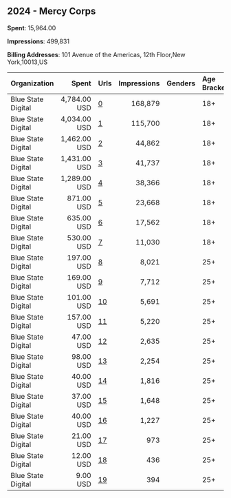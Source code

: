 ## 2024 - Mercy Corps 
**Spent**: 15,964.00

**Impressions**: 499,831

**Billing Addresses**: 101 Avenue of the Americas, 12th Floor,New York,10013,US

|Organization|Spent|Urls|Impressions|Genders|Age Brackets|Country Codes|
|:---|---:|:---|---:|:---|:---|:---|
|Blue State Digital|4,784.00 USD|[0](https://www.snap.com/political-ads/asset/1588254cebe7d8a6bbec4af357efa74b64a1b36b8f46ec9a027c453f47ab84f0?mediaType=mp4)|168,879||18+|united states|
|Blue State Digital|4,034.00 USD|[1](https://www.snap.com/political-ads/asset/1588254cebe7d8a6bbec4af357efa74b64a1b36b8f46ec9a027c453f47ab84f0?mediaType=mp4)|115,700||18+|united states|
|Blue State Digital|1,462.00 USD|[2](https://www.snap.com/political-ads/asset/52a42682263d72d060d20718b80324a8d368aa554cabc7a520ff4a094c626ce5?mediaType=mp4)|44,862||18+|united states|
|Blue State Digital|1,431.00 USD|[3](https://www.snap.com/political-ads/asset/52a42682263d72d060d20718b80324a8d368aa554cabc7a520ff4a094c626ce5?mediaType=mp4)|41,737||18+|united states|
|Blue State Digital|1,289.00 USD|[4](https://www.snap.com/political-ads/asset/52a42682263d72d060d20718b80324a8d368aa554cabc7a520ff4a094c626ce5?mediaType=mp4)|38,366||18+|united states|
|Blue State Digital|871.00 USD|[5](https://www.snap.com/political-ads/asset/20070eae70ad7caa92b4a9f357ae7e6c2ffd06119acdf39ab4d029ad45580aa3?mediaType=mp4)|23,668||18+|united states|
|Blue State Digital|635.00 USD|[6](https://www.snap.com/political-ads/asset/20070eae70ad7caa92b4a9f357ae7e6c2ffd06119acdf39ab4d029ad45580aa3?mediaType=mp4)|17,562||18+|united states|
|Blue State Digital|530.00 USD|[7](https://www.snap.com/political-ads/asset/20070eae70ad7caa92b4a9f357ae7e6c2ffd06119acdf39ab4d029ad45580aa3?mediaType=mp4)|11,030||18+|united states|
|Blue State Digital|197.00 USD|[8](https://www.snap.com/political-ads/asset/52a42682263d72d060d20718b80324a8d368aa554cabc7a520ff4a094c626ce5?mediaType=mp4)|8,021||25+|united states|
|Blue State Digital|169.00 USD|[9](https://www.snap.com/political-ads/asset/52a42682263d72d060d20718b80324a8d368aa554cabc7a520ff4a094c626ce5?mediaType=mp4)|7,712||25+|united states|
|Blue State Digital|101.00 USD|[10](https://www.snap.com/political-ads/asset/52a42682263d72d060d20718b80324a8d368aa554cabc7a520ff4a094c626ce5?mediaType=mp4)|5,691||25+|united states|
|Blue State Digital|157.00 USD|[11](https://www.snap.com/political-ads/asset/52a42682263d72d060d20718b80324a8d368aa554cabc7a520ff4a094c626ce5?mediaType=mp4)|5,220||25+|united states|
|Blue State Digital|47.00 USD|[12](https://www.snap.com/political-ads/asset/1588254cebe7d8a6bbec4af357efa74b64a1b36b8f46ec9a027c453f47ab84f0?mediaType=mp4)|2,635||25+|united states|
|Blue State Digital|98.00 USD|[13](https://www.snap.com/political-ads/asset/52a42682263d72d060d20718b80324a8d368aa554cabc7a520ff4a094c626ce5?mediaType=mp4)|2,254||25+|united states|
|Blue State Digital|40.00 USD|[14](https://www.snap.com/political-ads/asset/1588254cebe7d8a6bbec4af357efa74b64a1b36b8f46ec9a027c453f47ab84f0?mediaType=mp4)|1,816||25+|united states|
|Blue State Digital|37.00 USD|[15](https://www.snap.com/political-ads/asset/1588254cebe7d8a6bbec4af357efa74b64a1b36b8f46ec9a027c453f47ab84f0?mediaType=mp4)|1,648||25+|united states|
|Blue State Digital|40.00 USD|[16](https://www.snap.com/political-ads/asset/52a42682263d72d060d20718b80324a8d368aa554cabc7a520ff4a094c626ce5?mediaType=mp4)|1,227||25+|united states|
|Blue State Digital|21.00 USD|[17](https://www.snap.com/political-ads/asset/1588254cebe7d8a6bbec4af357efa74b64a1b36b8f46ec9a027c453f47ab84f0?mediaType=mp4)|973||25+|united states|
|Blue State Digital|12.00 USD|[18](https://www.snap.com/political-ads/asset/1588254cebe7d8a6bbec4af357efa74b64a1b36b8f46ec9a027c453f47ab84f0?mediaType=mp4)|436||25+|united states|
|Blue State Digital|9.00 USD|[19](https://www.snap.com/political-ads/asset/1588254cebe7d8a6bbec4af357efa74b64a1b36b8f46ec9a027c453f47ab84f0?mediaType=mp4)|394||25+|united states|
